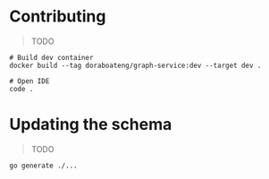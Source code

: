 # Contributing

>TODO

```shell
# Build dev container
docker build --tag doraboateng/graph-service:dev --target dev .

# Open IDE
code .
```

# Updating the schema

>TODO

```shell
go generate ./...
```

